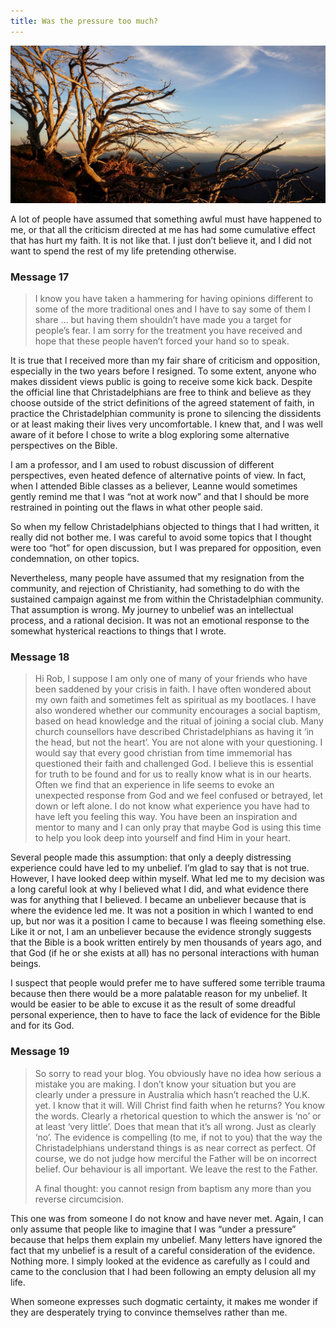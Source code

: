```yaml
---
title: Was the pressure too much?
---
```


![](buffalotree.resized.jpg)

A lot of people have assumed that something awful must have happened to me, or that all the criticism directed at me has had some cumulative effect that has hurt my faith. It is not like that. I just don’t believe it, and I did not want to spend the rest of my life pretending otherwise.

### Message 17


<blockquote>I know you have taken a hammering for having opinions different to some of the more traditional ones and I have to say some of them I share … but having them shouldn’t have made you a target for people’s fear. I am sorry for the treatment you have received and hope that these people haven’t forced your hand so to speak.</blockquote>

It is true that I received more than my fair share of criticism and opposition, especially in the two years before I resigned. To some extent, anyone who makes dissident views public is going to receive some kick back. Despite the official line that Christadelphians are free to think and believe as they choose outside of the strict definitions of the agreed statement of faith, in practice the Christadelphian community is prone to silencing the dissidents or at least making their lives very uncomfortable. I knew that, and I was well aware of it before I chose to write a blog exploring some alternative perspectives on the Bible.

I am a professor, and I am used to robust discussion of different perspectives, even heated defence of alternative points of view. In fact, when I attended Bible classes as a believer, Leanne would sometimes gently remind me that I was “not at work now” and that I should be more restrained in pointing out the flaws in what other people said.

So when my fellow Christadelphians objected to things that I had written, it really did not bother me. I was careful to avoid some topics that I thought were too “hot” for open discussion, but I was prepared for opposition, even condemnation, on other topics.

Nevertheless, many people have assumed that my resignation from the community, and rejection of Christianity, had something to do with the sustained campaign against me from within the Christadelphian community. That assumption is wrong. My journey to unbelief was an intellectual process, and a rational decision. It was not an emotional response to the somewhat hysterical reactions to things that I wrote.

### Message 18


<blockquote>Hi Rob, I suppose I am only one of many of your friends who have been saddened by your crisis in faith. I have often wondered about my own faith and sometimes felt as spiritual as my bootlaces. I have also wondered whether our community encourages a social baptism, based on head knowledge and the ritual of joining a social club. Many church counsellors have described Christadelphians as having it ‘in the head, but not the heart’. You are not alone with your questioning. I would say that every good christian from time immemorial has questioned their faith and challenged God. I believe this is essential for truth to be found and for us to really know what is in our hearts. Often we find that an experience in life seems to evoke an unexpected response from God and we feel confused or betrayed, let down or left alone. I do not know what experience you have had to have left you feeling this way. You have been an inspiration and mentor to many and I can only pray that maybe God is using this time to help you look deep into yourself and find Him in your heart.</blockquote>

Several people made this assumption: that only a deeply distressing experience could have led to my unbelief. I’m glad to say that is not true. However, I have looked deep within myself. What led me to my decision was a long careful look at why I believed what I did, and what evidence there was for anything that I believed. I became an unbeliever because that is where the evidence led me. It was not a position in which I wanted to end up, but nor was it a position I came to because I was fleeing something else. Like it or not, I am an unbeliever because the evidence strongly suggests that the Bible is a book written entirely by men thousands of years ago, and that God (if he or she exists at all) has no personal interactions with human beings.

I suspect that people would prefer me to have suffered some terrible trauma because then there would be a more palatable reason for my unbelief. It would be easier to be able to excuse it as the result of some dreadful personal experience, then to have to face the lack of evidence for the Bible and for its God.

### Message 19


<blockquote><p>So sorry to read your blog. You obviously have no idea how serious a mistake you are making. I don’t know your situation but you are clearly under a pressure in Australia which hasn’t reached the U.K. yet. I know that it will. Will Christ find faith when he returns? You know the words. Clearly a rhetorical question to which the answer is ‘no’ or at least ‘very little’. Does that mean that it’s all wrong. Just as clearly ‘no’. The evidence is compelling (to me, if not to you) that the way the Christadelphians understand things is as near correct as perfect. Of course, we do not judge how merciful the Father will be on incorrect belief. Our behaviour is all important. We leave the rest to the Father.</p>

<p>A final thought: you cannot resign from baptism any more than you reverse circumcision.</p></blockquote>

This one was from someone I do not know and have never met. Again, I can only assume that people like to imagine that I was “under a pressure” because that helps them explain my unbelief. Many letters have ignored the fact that my unbelief is a result of a careful consideration of the evidence. Nothing more. I simply looked at the evidence as carefully as I could and came to the conclusion that I had been following an empty delusion all my life.

When someone expresses such dogmatic certainty, it makes me wonder if they are desperately trying to convince themselves rather than me.
